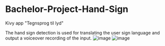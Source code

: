 # Bachelor-Project-Hand-Sign
Kivy app "Tegnsprog til lyd" 

The hand sign detection is used for translating the user sign language and output a voiceover recording of the input.
![image](https://user-images.githubusercontent.com/72916303/170827118-47a68055-252f-4a5a-b3e5-1981a63f98e8.png)
![image](https://user-images.githubusercontent.com/72916303/170827199-9a71fc8a-0030-4534-ac17-bad3679d9bc9.png)
